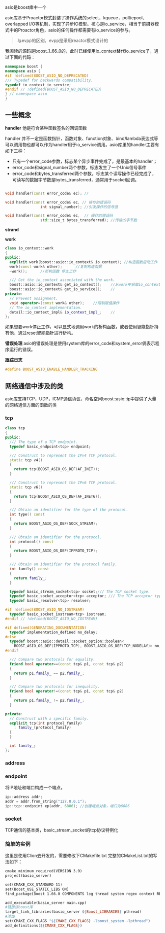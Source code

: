 asio是boost库中一个

asio库基于Proactor模式封装了操作系统的select，kqueue，poll/epool、overlapped I/O等机制，实现了异步IO模型。核心是io_service，相当于前摄器模式中的Proactor角色，asio的任何操作都需要有io_service的参与。

> 与evpp的区别，evpp是采用reactor模式设计的

我阅读的源码是boost_1_66_0的，此时已经使用io_context替代io_service了，通过下面的代码：
```cpp
namespace boost {
namespace asio {
#if !defined(BOOST_ASIO_NO_DEPRECATED)
/// Typedef for backwards compatibility.
typedef io_context io_service;
#endif // !defined(BOOST_ASIO_NO_DEPRECATED)
} // namespace asio
}
```




## 一些概念
**handler**
他是符合某种函数签名的回调函数

handler 并不一定是函数指针，函数对象、function对象、bind/lambda表达式等可以调用物也都可以作为handler用于io_service调用。asio库里的handler主要有如下三种：
- 只有一个error_code参数，标志某个异步事件完成了，是最基本的handler；
- error_code和signal_number两个参数，标志发生了一个Unix信号事件
- error_code和bytes_transferred两个参数，标志某个读写操作已经完成了，可读写的数据字节数是bytes_transferred，通常用于socket回调。

```cpp

void handler(const error_code& ec); //

void handler(const error_code& ec, // 操作的错误码
                int signal_number); //引发操作的信号值

void handler(const error_code& ec,  // 操作的错误码
                std::size_t bytes_transferred); //传输的字节数
```


**strand**


**work**

```cpp
class io_context::work
{
public:
  explicit work(boost::asio::io_context& io_context); //构造函数启动工作
  work(const work& other);      //复制构造函数
  ~work();      //析构函数 停止工作

  /// Get the io_context associated with the work.
  boost::asio::io_context& get_io_context();    //从work中获取io_context
  boost::asio::io_context& get_io_service();    //
private:
  // Prevent assignment.
  void operator=(const work& other);    //限制赋值操作
  // The io_context implementation.
  detail::io_context_impl& io_context_impl_;    //
};
```
如果想要work停止工作，可以显式地调用work的析构函数，或者使用智能指针持有他，通过reset智能指针进行析构。



**错误处理**
asio的错误处理是使用system库的error_code和system_error俩表示程序运行的错误。



**跟踪日志**

```cpp
#define BOOST_ASIO_ENABLE_HANDLER_TRACKING
```



## 网络通信中涉及的类

asio库支持TCP，UDP，ICMP通信协议，命名空间boost::asio::ip中提供了大量的网络通信方面的函数的类
### tcp

```cpp
class tcp
{
public:
  /// The type of a TCP endpoint.
  typedef basic_endpoint<tcp> endpoint;

  /// Construct to represent the IPv4 TCP protocol.
  static tcp v4()
  {
    return tcp(BOOST_ASIO_OS_DEF(AF_INET));
  }

  /// Construct to represent the IPv6 TCP protocol.
  static tcp v6()
  {
    return tcp(BOOST_ASIO_OS_DEF(AF_INET6));
  }

  /// Obtain an identifier for the type of the protocol.
  int type() const
  {
    return BOOST_ASIO_OS_DEF(SOCK_STREAM);
  }

  /// Obtain an identifier for the protocol.
  int protocol() const
  {
    return BOOST_ASIO_OS_DEF(IPPROTO_TCP);
  }

  /// Obtain an identifier for the protocol family.
  int family() const
  {
    return family_;
  }

  typedef basic_stream_socket<tcp> socket;/// The TCP socket type.
  typedef basic_socket_acceptor<tcp> acceptor; /// The TCP acceptor type.
  typedef basic_resolver<tcp> resolver;

#if !defined(BOOST_ASIO_NO_IOSTREAM)
  typedef basic_socket_iostream<tcp> iostream;
#endif // !defined(BOOST_ASIO_NO_IOSTREAM)

#if defined(GENERATING_DOCUMENTATION)
  typedef implementation_defined no_delay;
#else
  typedef boost::asio::detail::socket_option::boolean<
    BOOST_ASIO_OS_DEF(IPPROTO_TCP), BOOST_ASIO_OS_DEF(TCP_NODELAY)> no_delay;
#endif

  /// Compare two protocols for equality.
  friend bool operator==(const tcp& p1, const tcp& p2)
  {
    return p1.family_ == p2.family_;
  }

  /// Compare two protocols for inequality.
  friend bool operator!=(const tcp& p1, const tcp& p2)
  {
    return p1.family_ != p2.family_;
  }

private:
  // Construct with a specific family.
  explicit tcp(int protocol_family)
    : family_(protocol_family)
  {
  }

  int family_;
};
```

### address



### endpoint
将IP地址和端口构成一个端点，
```cpp
ip::address addr;
addr = addr.from_string("127.0.0.1");
ip::tcp::endpoint ep(addr, 6886); //创建端点对象，端口为6886
```


### socket
TCP通信的基本类，basic_stream_socket的tcp协议特例化




### 


### 简单的实例
这里是使用Clion去开发的，需要修改下CMakefile.txt
完整的CMakeList.txt的写法如下：
``` makefile
cmake_minimum_required(VERSION 3.9)
project(basio_server)

set(CMAKE_CXX_STANDARD 11)
set(Boost_USE_STATIC_LIBS ON)
find_package(Boost 1.66.0 COMPONENTS log thread system regex context REQUIRED)

add_executable(basio_server main.cpp)
#链接该boost库
target_link_libraries(basio_server ${Boost_LIBRARIES} pthread)
#添加
set(CMAKE_CXX_FLAGS "${CMAKE_CXX_FLAGS} -lboost_system -lpthread")
add_definitions(${CMAKE_CXX_FLAGS})
```

